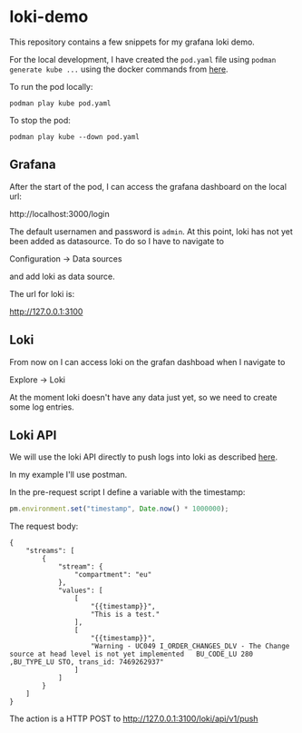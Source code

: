 # loki-demo
This repository contains a few snippets for my grafana loki demo.

For the local development, I have created the `pod.yaml` file using `podman generate kube ...` using the docker commands from [here](https://grafana.com/docs/loki/latest/installation/docker/#install-with-docker).

To run the pod locally:

```
podman play kube pod.yaml
```

To stop the pod:

```
podman play kube --down pod.yaml
```

## Grafana

After the start of the pod, I can access the grafana dashboard on the local url:

http://localhost:3000/login

The default usernamen and password is `admin`. At this point, loki has not yet been added as datasource. To do so I have to navigate to 

Configuration -> Data sources

and add loki as data source. 

The url for loki is:

http://127.0.0.1:3100

## Loki

From now on I can access loki on the grafan dashboad when I navigate to 

Explore -> Loki

At the moment loki doesn't have any data just yet, so we need to create some log entries.
## Loki API

We will use the loki API directly to push logs into loki as described [here](https://grafana.com/docs/loki/latest/api/#post-lokiapiv1push).

In my example I'll use postman.

In the pre-request script I define a variable with the timestamp:

```javascript
pm.environment.set("timestamp", Date.now() * 1000000);
```

The request body:

```
{
    "streams": [
        {
            "stream": {
                "compartment": "eu"
            },
            "values": [
                [
                    "{{timestamp}}",
                    "This is a test."
                ],
                [
                    "{{timestamp}}",
                    "Warning - UC049 I_ORDER_CHANGES_DLV - The Change source at head level is not yet implemented   BU_CODE_LU 280 ,BU_TYPE_LU STO, trans_id: 7469262937"
                ]
            ]
        }
    ]
}
```

The action is a HTTP POST to http://127.0.0.1:3100/loki/api/v1/push

